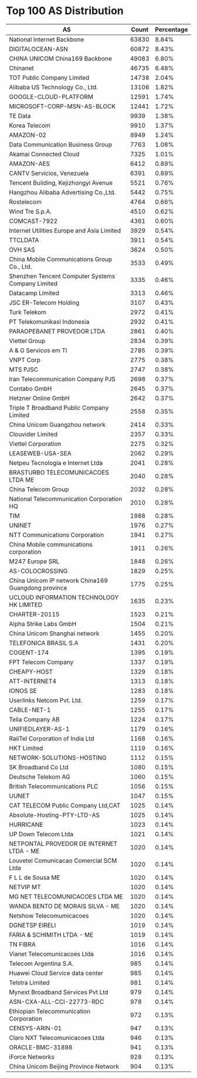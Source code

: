 # Top 100 AS Distribution
| AS | Count | Percentage |
|----|----|----|
| National Internet Backbone | 63830 | 8.84% |
| DIGITALOCEAN-ASN | 60872 | 8.43% |
| CHINA UNICOM China169 Backbone | 49083 | 6.80% |
| Chinanet | 46735 | 6.48% |
| TOT Public Company Limited | 14738 | 2.04% |
| Alibaba US Technology Co., Ltd. | 13106 | 1.82% |
| GOOGLE-CLOUD-PLATFORM | 12591 | 1.74% |
| MICROSOFT-CORP-MSN-AS-BLOCK | 12441 | 1.72% |
| TE Data | 9939 | 1.38% |
| Korea Telecom | 9910 | 1.37% |
| AMAZON-02 | 8949 | 1.24% |
| Data Communication Business Group | 7763 | 1.08% |
| Akamai Connected Cloud | 7325 | 1.01% |
| AMAZON-AES | 6412 | 0.89% |
| CANTV Servicios, Venezuela | 6391 | 0.89% |
| Tencent Building, Kejizhongyi Avenue | 5521 | 0.76% |
| Hangzhou Alibaba Advertising Co.,Ltd. | 5442 | 0.75% |
| Rostelecom | 4764 | 0.66% |
| Wind Tre S.p.A. | 4510 | 0.62% |
| COMCAST-7922 | 4361 | 0.60% |
| Internet Utilities Europe and Asia Limited | 3929 | 0.54% |
| TTCLDATA | 3911 | 0.54% |
| OVH SAS | 3624 | 0.50% |
| China Mobile Communications Group Co., Ltd. | 3533 | 0.49% |
| Shenzhen Tencent Computer Systems Company Limited | 3335 | 0.46% |
| Datacamp Limited | 3313 | 0.46% |
| JSC ER-Telecom Holding | 3107 | 0.43% |
| Turk Telekom | 2972 | 0.41% |
| PT Telekomunikasi Indonesia | 2932 | 0.41% |
| PARAOPEBANET PROVEDOR LTDA | 2861 | 0.40% |
| Viettel Group | 2834 | 0.39% |
| A & G Servicos em TI | 2785 | 0.39% |
| VNPT Corp | 2775 | 0.38% |
| MTS PJSC | 2747 | 0.38% |
| Iran Telecommunication Company PJS | 2698 | 0.37% |
| Contabo GmbH | 2645 | 0.37% |
| Hetzner Online GmbH | 2642 | 0.37% |
| Triple T Broadband Public Company Limited | 2558 | 0.35% |
| China Unicom Guangzhou network | 2414 | 0.33% |
| Clouvider Limited | 2357 | 0.33% |
| Viettel Corporation | 2275 | 0.32% |
| LEASEWEB-USA-SEA | 2062 | 0.29% |
| Netpeu Tecnologia e Internet Ltda | 2041 | 0.28% |
| BRASTURBO TELECOMUNICACOES LTDA ME | 2040 | 0.28% |
| China Telecom Group | 2032 | 0.28% |
| National Telecommunication Corporation HQ | 2010 | 0.28% |
| TIM | 1988 | 0.28% |
| UNINET | 1976 | 0.27% |
| NTT Communications Corporation | 1941 | 0.27% |
| China Mobile communications corporation | 1911 | 0.26% |
| M247 Europe SRL | 1848 | 0.26% |
| AS-COLOCROSSING | 1829 | 0.25% |
| China Unicom IP network China169 Guangdong province | 1775 | 0.25% |
| UCLOUD INFORMATION TECHNOLOGY HK LIMITED | 1635 | 0.23% |
| CHARTER-20115 | 1523 | 0.21% |
| Alpha Strike Labs GmbH | 1504 | 0.21% |
| China Unicom Shanghai network | 1455 | 0.20% |
| TELEFONICA BRASIL S.A | 1431 | 0.20% |
| COGENT-174 | 1395 | 0.19% |
| FPT Telecom Company | 1337 | 0.19% |
| CHEAPY-HOST | 1329 | 0.18% |
| ATT-INTERNET4 | 1313 | 0.18% |
| IONOS SE | 1283 | 0.18% |
| Userlinks Netcom Pvt. Ltd. | 1259 | 0.17% |
| CABLE-NET-1 | 1255 | 0.17% |
| Telia Company AB | 1224 | 0.17% |
| UNIFIEDLAYER-AS-1 | 1179 | 0.16% |
| RailTel Corporation of India Ltd | 1168 | 0.16% |
| HKT Limited | 1119 | 0.16% |
| NETWORK-SOLUTIONS-HOSTING | 1112 | 0.15% |
| SK Broadband Co Ltd | 1080 | 0.15% |
| Deutsche Telekom AG | 1060 | 0.15% |
| British Telecommunications PLC | 1056 | 0.15% |
| UUNET | 1047 | 0.15% |
| CAT TELECOM Public Company Ltd,CAT | 1025 | 0.14% |
| Absolute-Hosting-PTY-LTD-AS | 1025 | 0.14% |
| HURRICANE | 1023 | 0.14% |
| UP Down Telecom Ltda | 1021 | 0.14% |
| NETPONTAL PROVEDOR DE INTERNET LTDA - ME | 1020 | 0.14% |
| Louvetel Comunicacao Comercial SCM Ltda | 1020 | 0.14% |
| F L L de Sousa ME | 1020 | 0.14% |
| NETVIP MT | 1020 | 0.14% |
| MG NET TELECOMUNICACOES LTDA ME | 1020 | 0.14% |
| WANDA BENTO DE MORAIS SILVA - ME | 1020 | 0.14% |
| Netshow Telecomumicacoes | 1020 | 0.14% |
| DGNETSP EIRELI | 1019 | 0.14% |
| FARIA & SCHIMITH LTDA - ME | 1019 | 0.14% |
| TN FIBRA | 1016 | 0.14% |
| Vianet Telecomunicacoes Ltda | 1016 | 0.14% |
| Telecom Argentina S.A. | 985 | 0.14% |
| Huawei Cloud Service data center | 985 | 0.14% |
| Telstra Limited | 981 | 0.14% |
| Mynext Broadband Services Pvt Ltd | 979 | 0.14% |
| ASN-CXA-ALL-CCI-22773-RDC | 978 | 0.14% |
| Ethiopian Telecommunication Corporation | 972 | 0.13% |
| CENSYS-ARIN-01 | 947 | 0.13% |
| Claro NXT Telecomunicacoes Ltda | 946 | 0.13% |
| ORACLE-BMC-31898 | 941 | 0.13% |
| iForce Networks | 928 | 0.13% |
| China Unicom Beijing Province Network | 904 | 0.13% |
